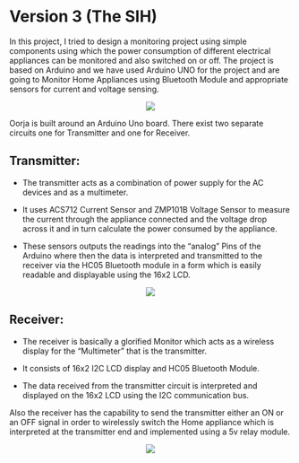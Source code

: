 # Version 3 (The SIH)

In this project, I tried to design a monitoring project using simple components using which the power consumption of different electrical appliances can be monitored and also switched on or off. The project is based on Arduino and we have used Arduino UNO for the project and are going to Monitor Home Appliances using Bluetooth Module and appropriate sensors for current and voltage sensing. 

<p align="center">
  <img src="https://github.com/user-attachments/assets/fd55d1c5-6e3e-4694-b173-46eda8963acc" />
</p>

Oorja is built around an Arduino Uno board. There exist two separate circuits one for Transmitter and one for Receiver.

## Transmitter:

- The transmitter acts as a combination of power supply for the AC devices and as a multimeter.

- It uses ACS712 Current Sensor and ZMP101B Voltage Sensor to measure the current through the appliance connected and the voltage drop across it and in turn calculate the power consumed by the appliance.

- These sensors outputs the readings into the “analog” Pins of the Arduino where then the data is interpreted and transmitted to the receiver via the HC05 Bluetooth module in a form which is easily readable and displayable using the 16x2 LCD.

<p align="center">
  <img src="https://github.com/user-attachments/assets/3ea26617-2b61-4861-91a8-9a44833d56eb" />
</p>

## Receiver:

- The receiver is basically a glorified Monitor which acts as a wireless display for the “Multimeter” that is the transmitter.

- It consists of 16x2 I2C LCD display and HC05 Bluetooth Module.

- The data received from the transmitter circuit is interpreted and displayed on the 16x2 LCD using the I2C communication bus.

Also the receiver has the capability to send the transmitter either an ON or an OFF signal in order to wirelessly switch the Home appliance which is interpreted at the transmitter end and implemented using a 5v relay module.

<p align="center">
  <img src="https://github.com/user-attachments/assets/6ea13bae-8fb8-4dc9-a5df-fa877f06ff16" />
</p>
